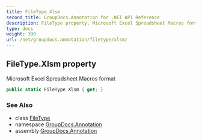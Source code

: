 ```yaml
---
title: FileType.Xlsm
second_title: GroupDocs.Annotation for .NET API Reference
description: FileType property. Microsoft Excel Spreadsheet Macros format
type: docs
weight: 390
url: /net/groupdocs.annotation/filetype/xlsm/
---
```

## FileType.Xlsm property

Microsoft Excel Spreadsheet Macros format

```csharp
public static FileType Xlsm { get; }
```

### See Also

* class [FileType](../)
* namespace [GroupDocs.Annotation](../../filetype/)
* assembly [GroupDocs.Annotation](../../../)


